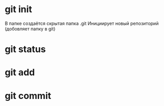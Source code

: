 # git init
В папке создаётся скрытая папка .git
Инициирует новый репозиторий (добовляет папку в git)

# git status

# git add

# git commit
